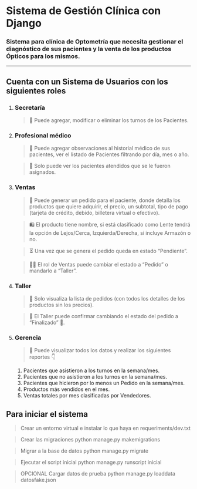 # Sistema de Gestión Clínica con Django


### Sistema para clínica de Optometría que necesita gestionar el diagnóstico de sus pacientes y la venta de los productos Ópticos para los mismos.

---


## Cuenta con un Sistema de Usuarios con los siguientes roles


1. ### Secretaría
    > 📌 Puede agregar, modificar o eliminar los turnos de los Pacientes.


2. ### Profesional médico
    > 📌 Puede agregar observaciones al historial médico de sus pacientes, ver el listado de Pacientes filtrando por día, mes o año.

    > 📌 Solo puede ver los pacientes atendidos que se le fueron asignados.


3. ### Ventas
    > 📌 Puede generar un pedido para el paciente, donde detalla los productos que quiere adquirir, el precio, un subtotal, tipo de pago (tarjeta de crédito, debido, billetera virtual o efectivo).

    > 🛍 El producto tiene nombre, si está clasificado como Lente tendrá la opción de
    Lejos/Cerca, Izquierda/Derecha, si incluye Armazón o no.

    > ⏳ Una vez que se genera el pedido queda en estado “Pendiente”.

    > 👷‍♀️ El rol de Ventas puede cambiar el estado a “Pedido” o mandarlo a “Taller”.



4. ### Taller
    > 📌 Solo visualiza la lista de pedidos (con todos los detalles de los productos sin
    los precios).

    > 📌 El Taller puede confirmar cambiando el estado del pedido a “Finalizado” 🎉.


5. ### Gerencia

    > 📌 Puede visualizar todos los datos y realizar los siguientes reportes 👇
    1. Pacientes que asistieron a los turnos en la semana/mes.
    2. Pacientes que no asistieron a los turnos en la semana/mes.  
    3. Pacientes que hicieron por lo menos un Pedido en la semana/mes.
    4. Productos más vendidos en el mes.
    5. Ventas totales por mes clasificadas por Vendedores.


## Para iniciar el sistema

> Crear un entorno virtual e instalar lo que haya en requeriments/dev.txt

> Crear las migraciones python manage.py makemigrations

> Migrar a la base de datos python manage.py migrate

> Ejecutar el script inicial python manage.py runscript inicial

> OPCIONAL Cargar datos de prueba python manage.py loaddata datosfake.json